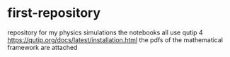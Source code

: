 # first-repository
repository for my physics simulations
the notebooks all use qutip 4  https://qutip.org/docs/latest/installation.html
the pdfs of the mathematical framework are attached
